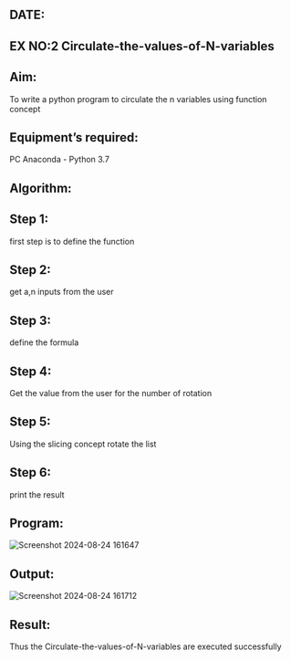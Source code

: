 ## DATE:
## EX NO:2  Circulate-the-values-of-N-variables
## Aim:
To write a python program to circulate the n variables using function concept
## Equipment’s required:
PC
Anaconda - Python 3.7
## Algorithm: 
## Step 1:
first step is to define the function
## Step 2:
get a,n inputs from the user
## Step 3:
define the formula
## Step 4:
Get the value from the user for the number of rotation
## Step 5:
Using the slicing concept rotate the list
## Step 6:
print the result
## Program:
![Screenshot 2024-08-24 161647](https://github.com/user-attachments/assets/52c612dd-b359-455b-995b-cd73af354bf8)





























## Output:
![Screenshot 2024-08-24 161712](https://github.com/user-attachments/assets/10ced6a3-5db6-4427-b5ed-ad218e1a95d6)


## Result:
Thus the Circulate-the-values-of-N-variables are executed successfully

